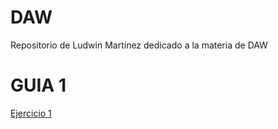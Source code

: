 # DAW
Repositorio de Ludwin Martínez dedicado a la materia de DAW

<h1>GUIA 1</h1>
<a href="https://github.com/LudwinM16/DAW/blob/main/guia1/ejemplo1/presupuesto.html">Ejercicio 1</a>
